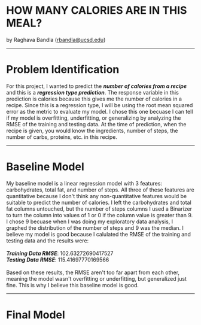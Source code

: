 # HOW MANY CALORIES ARE IN THIS MEAL?
by Raghava Bandla (rbandla@ucsd.edu)

---

# Problem Identification

For this project, I wanted to predict the ***number of calories from a recipe*** and this is a ***regression type prediction***. The response variable in this prediction is calories because this gives me the number of calories in a recipe. Since this is a regression type, I will be using the root mean squared error as the metric to evaluate my model. I chose this one becuase I can tell if my model is overfitting, underfitting, or generalizing by analyzing the RMSE of the training and testing data. At the time of prediction, when the recipe is given, you would know the ingredients, number of steps, the number of carbs, proteins, etc. in this recipe. 

---

# Baseline Model

My baseline model is a linear regression model with 3 features: carbohydrates, total fat, and number of steps. All three of these features are quantitative because I don't think any non-quantitative features would be suitable to predict the number of calories. I left the carbohydrates and total fat columns untouched, but the number of steps columns I used a Binarizer to turn the column into values of 1 or 0 if the column value is greater than 9. I chose 9 becuase when I was doing my exploratory data analysis, I graphed the distribution of the number of steps and 9 was the median. I believe my model is good because I calulated the RMSE of the training and testing data and the results were:\
\
***Training Data RMSE***: 102.63272690417527\
***Testing Data RMSE***: 115.41697770169566\
\
Based on these results, the RMSE aren't too far apart from each other, meaning the model wasn't overfitting or underfitting, but generalized just fine. This is why I believe this baseline model is good. 

---

# Final Model

